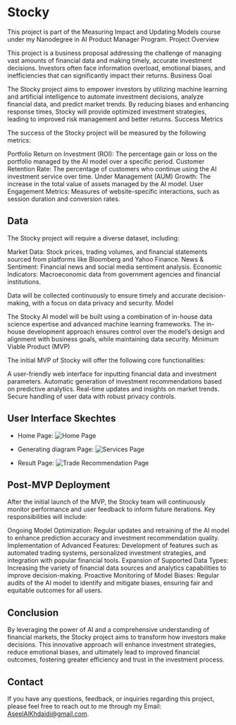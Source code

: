 <h1 style="font-weight:bold" > Stocky </h1>

This project is part of the Measuring Impact and Updating Models course under my Nanodegree in AI Product Manager Program.
Project Overview

This project is a business proposal addressing the challenge of managing vast amounts of financial data and making timely, accurate investment decisions. Investors often face information overload, emotional biases, and inefficiencies that can significantly impact their returns.
Business Goal

The Stocky project aims to empower investors by utilizing machine learning and artificial intelligence to automate investment decisions, analyze financial data, and predict market trends. By reducing biases and enhancing response times, Stocky will provide optimized investment strategies, leading to improved risk management and better returns.
Success Metrics

The success of the Stocky project will be measured by the following metrics:

Portfolio Return on Investment (ROI): The percentage gain or loss on the portfolio managed by the AI model over a specific period.
    Customer Retention Rate: The percentage of customers who continue using the AI investment service over time.
    Under Management (AUM) Growth: The increase in the total value of assets managed by the AI model.
    User Engagement Metrics: Measures of website-specific interactions, such as session duration and conversion rates.

## Data

The Stocky project will require a diverse dataset, including:

 Market Data: Stock prices, trading volumes, and financial statements sourced from platforms like Bloomberg and Yahoo Finance.
    News & Sentiment: Financial news and social media sentiment analysis.
    Economic Indicators: Macroeconomic data from government agencies and financial institutions.

Data will be collected continuously to ensure timely and accurate decision-making, with a focus on data privacy and security.
Model

The Stocky AI model will be built using a combination of in-house data science expertise and advanced machine learning frameworks. The in-house development approach ensures control over the model’s design and alignment with business goals, while maintaining data security.
Minimum Viable Product (MVP)

The initial MVP of Stocky will offer the following core functionalities:

 A user-friendly web interface for inputting financial data and investment parameters.
    Automatic generation of investment recommendations based on predictive analytics.
    Real-time updates and insights on market trends.
    Secure handling of user data with robust privacy controls.


## User Interface Skechtes 
- Home Page:
![Home Page]([https://github.com/user-attachments/assets/2af46a83-43dc-4a75-ad8a-ae24475e8e94](https://github.com/xAseelx/AI-Product-Manager-Nanodegree/blob/Project-3-Creating-an-AI-Product-Business-Proposal/Landing%20Page.png))

- Generating diagram Page:
![Services Page]([https://github.com/user-attachments/assets/f663353a-0c7d-4592-b6ce-56ab6a194deb](https://github.com/xAseelx/AI-Product-Manager-Nanodegree/blob/Project-3-Creating-an-AI-Product-Business-Proposal/Services%20Page.png))

- Result Page:
![Trade Recommendation Page]([https://github.com/user-attachments/assets/e687a76f-0968-410c-882f-a7ee12126e44](https://github.com/xAseelx/AI-Product-Manager-Nanodegree/blob/Project-3-Creating-an-AI-Product-Business-Proposal/Interaction%20Page.png))

## Post-MVP Deployment

After the initial launch of the MVP, the Stocky team will continuously monitor performance and user feedback to inform future iterations. Key responsibilities will include:

Ongoing Model Optimization: Regular updates and retraining of the AI model to enhance prediction accuracy and investment recommendation quality.
    Implementation of Advanced Features: Development of features such as automated trading systems, personalized investment strategies, and integration with popular financial tools.
    Expansion of Supported Data Types: Increasing the variety of financial data sources and analytics capabilities to improve decision-making.
    Proactive Monitoring of Model Biases: Regular audits of the AI model to identify and mitigate biases, ensuring fair and equitable outcomes for all users.

## Conclusion

By leveraging the power of AI and a comprehensive understanding of financial markets, the Stocky project aims to transform how investors make decisions. This innovative approach will enhance investment strategies, reduce emotional biases, and ultimately lead to improved financial outcomes, fostering greater efficiency and trust in the investment process.
## Contact

If you have any questions, feedback, or inquiries regarding this project, please feel free to reach out to me through my Email: AseelAlKhdaidi@gmail.com.
